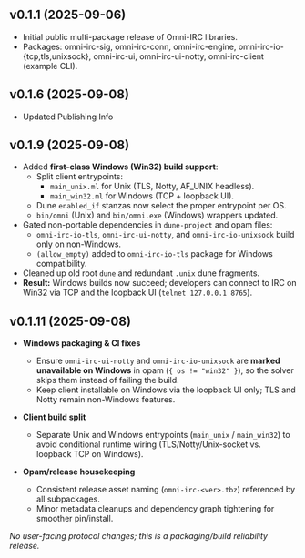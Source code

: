 ## v0.1.1 (2025-09-06)

- Initial public multi-package release of Omni-IRC libraries.
- Packages: omni-irc-sig, omni-irc-conn, omni-irc-engine, omni-irc-io-{tcp,tls,unixsock},
  omni-irc-ui, omni-irc-ui-notty, omni-irc-client (example CLI).

## v0.1.6 (2025-09-08)

- Updated Publishing Info

## v0.1.9 (2025-09-08)

- Added **first-class Windows (Win32) build support**:
  - Split client entrypoints:
    - `main_unix.ml` for Unix (TLS, Notty, AF_UNIX headless).
    - `main_win32.ml` for Windows (TCP + loopback UI).
  - Dune `enabled_if` stanzas now select the proper entrypoint per OS.
  - `bin/omni` (Unix) and `bin/omni.exe` (Windows) wrappers updated.
- Gated non-portable dependencies in `dune-project` and opam files:
  - `omni-irc-io-tls`, `omni-irc-ui-notty`, and `omni-irc-io-unixsock` build only on non-Windows.
  - `(allow_empty)` added to `omni-irc-io-tls` package for Windows compatibility.
- Cleaned up old root `dune` and redundant `.unix` dune fragments.
- **Result:** Windows builds now succeed; developers can connect to IRC on Win32
  via TCP and the loopback UI (`telnet 127.0.0.1 8765`).

## v0.1.11 (2025-09-08)

- **Windows packaging & CI fixes**
  - Ensure `omni-irc-ui-notty` and `omni-irc-io-unixsock` are **marked unavailable on Windows** in opam (`{ os != "win32" }`), so the solver skips them instead of failing the build.
  - Keep client installable on Windows via the loopback UI only; TLS and Notty remain non-Windows features.

- **Client build split**
  - Separate Unix and Windows entrypoints (`main_unix` / `main_win32`) to avoid conditional runtime wiring (TLS/Notty/Unix-socket vs. loopback TCP on Windows).

- **Opam/release housekeeping**
  - Consistent release asset naming (`omni-irc-<ver>.tbz`) referenced by all subpackages.
  - Minor metadata cleanups and dependency graph tightening for smoother pin/install.

_No user-facing protocol changes; this is a packaging/build reliability release._
